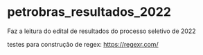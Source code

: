 # petrobras_resultados_2022
Faz a leitura do edital de resultados do processo seletivo de 2022

testes para construção de regex: https://regexr.com/
